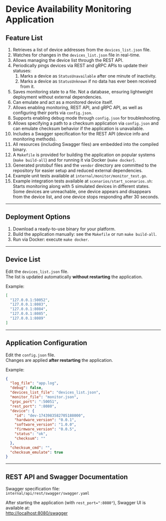 # Device Availability Monitoring Application

## Feature List

1. Retrieves a list of device addresses from the `devices_list.json` file.
2. Watches for changes in the `devices_list.json` file in real-time.
3. Allows managing the device list through the REST API.
4. Periodically pings devices via REST and gRPC APIs to update their statuses:
    1. Marks a device as `StatusUnavailable` after one minute of inactivity.
    2.  Marks a device as `StatusUnknown` if no data has ever been received from it.
5. Saves monitoring state to a file. Not a database, ensuring lightweight deployment without external dependencies.
6. Can emulate and act as a monitored device itself.
7. Allows enabling monitoring, REST API, and gRPC API, as well as configuring their ports via `config.json`.
8. Supports enabling debug mode through `config.json` for troubleshooting.
9. Allows specifying a path to a checksum application via `config.json` and can emulate checksum behavior if the application is unavailable.
10. Includes a Swagger specification for the REST API (device info and monitoring methods).
11. All resources (including Swagger files) are embedded into the compiled binary.
12. A `Makefile` is provided for building the application on popular systems (`make build-all`) and for running it via Docker (`make docker`).
13. Generated protobuf files and the `vendor` directory are committed to the repository for easier setup and reduced external dependencies.
14. Example unit tests available at `internal/monitor/monitor_test.go`.
15. Example integration tests available at `scenarios/start_scenarios.sh`:  
    Starts monitoring along with 5 simulated devices in different states.  
    Some devices are unreachable, one device appears and disappears from the device list, and one device stops responding after 30 seconds.

---

## Deployment Options

1. Download a ready-to-use binary for your platform.
2. Build the application manually: see the `Makefile` or run `make build-all`.
3. Run via Docker: execute `make docker`.

---

## Device List

Edit the `devices_list.json` file.  
The list is updated automatically **without restarting** the application.

Example:

```json
[
  "127.0.0.1:50052",
  "127.0.0.1:8083",
  "127.0.0.1:8084",
  "127.0.0.1:8085",
  "127.0.0.1:8089"
]
```

---

## Application Configuration

Edit the `config.json` file.  
Changes are applied **after restarting** the application.

Example:

```json
{
  "log_file": "app.log",
  "debug": false,
  "devices_list_file": "devices_list.json",
  "monitor_file": "monitor.json",
  "grpc_port": ":50051",
  "rest_port": ":8080",
  "device": {
    "id": "dev-1743983582705188000",
    "hardware_version": "0.0.1",
    "software_version": "1.0.0",
    "firmware_version": "0.0.5",
    "status": "ok",
    "checksum": ""
  },
  "checksum_cmd": "",
  "checksum_emulate": true
}
```

---

## REST API and Swagger Documentation

Swagger specification file:  
`internal/api/rest/swagger/swagger.yaml`

After starting the application (with `rest_port=":8080"`), Swagger UI is available at:  
[http://localhost:8080/swagger](http://localhost:8080/swagger)
